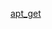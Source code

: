 [apt_get](https://raw.githubusercontent.com/azohra/strapped/master/straps/apt_get/README.md ":include")
